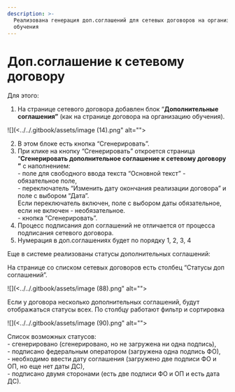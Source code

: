 ```yaml
---
description: >-
  Реализована генерация доп.соглашений для сетевых договоров на организацию
  обучения
---
```


# Доп.соглашение к сетевому договору

Для этого:

1. На странице сетевого договора добавлен блок “**Дополнительные соглашения”** (как на странице договора на организацию обучения).

![](<../../.gitbook/assets/image (14).png" alt=""><figcaption></figcaption></figure>

2. В этом блоке есть кнопка “Сгенерировать”.&#x20;
3. При клике на кнопку “Сгенерировать” откроется страница “**Сгенерировать дополнительное соглашение к сетевому договору ”** с наполнением:\
   \- поле для свободного ввода текста “Основной текст” - обязательное поле,\
   \- переключатель “Изменить дату окончания реализации договора” и поле с выбором “Дата”.\
   Если переключатель включен, поле с выбором даты обязательное, если не включен - необязательное.\
   \- кнопка “Сгенерировать”.
4. Процесс подписания доп соглашений не отличается от процесса подписания сетевого договора.&#x20;
5. Нумерация в доп.соглашениях будет по порядку 1, 2, 3, 4

Еще в системе реализованы статусы дополнительных соглашений:

На странице со списком сетевых договоров есть столбец “Статусы доп соглашений”.

![](<../../.gitbook/assets/image (88).png" alt=""><figcaption></figcaption></figure>

Если у договора несколько дополнительных соглашений, будут отображаться статусы всех. По столбцу работают фильтр и сортировка

![](<../../.gitbook/assets/image (90).png" alt=""><figcaption></figcaption></figure>

Список возможных статусов:\
\- сгенерировано (сгенерировано, но не загружена ни одна подпись),\
\- подписано федеральным оператором (загружена одна подпись ФО),\
\- необходимо ввести дату соглашения (загружено две подписи ФО и ОП, но еще нет даты ДС),\
\- подписано двумя сторонами (есть две подписи ФО и ОП и есть дата ДС).
